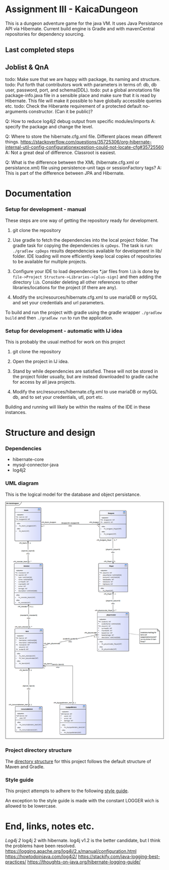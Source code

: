 
# Assignment III - KaicaDungeon
This is a dungeon adventure game for the java VM. It uses Java Persistance API via Hibernate. Current build engine is Gradle and with mavenCentral repositories for dependency sourcing.


## Last completed steps



## Joblist & QnA
todo: Make sure that we are happy with package, its naming and structure.
todo: Put forth that contributors work with parameters in terms of: db, db user, password, port, and schema(DDL).
todo: put a global annotations file package-info.java file in a sensible place and make sure that it is read by Hibernate.
    This file will make it possible to have globally accessible queries etc.
todo: Check the Hiberante requirement of a protected default no-arguments constructor. (Can it be public)?

Q: How to reduce log4j2 debug output from specific modules/imports
A:<Logger name="org.hibernate.orm.connections.pooling" level="info"/> specify the package and change the level. 

Q: Where to store the hibernate.cfg.xml file. Different places mean different things. https://stackoverflow.com/questions/35725306/org-hibernate-internal-util-config-configurationexception-could-not-locate-cfg#35725560
A: Not a great deal of difference. Classroot is easiest.

Q: What is the difference between the XML (hibernate.cfg.xml or persistance.xml) file using persistence-unit tags or sessionFactory tags?
A: This is part of the difference between JPA and Hibernate.


# Documentation

### Setup for development - manual
These steps are one way of getting the repository ready for development.

1) git clone the repository

2) Use gradle to fetch the dependencies into the local project folder. The gradle task for copying the dependencies is `cpDeps`. The task is run: `./gradlew cpDeps` results dependencies available for development in lib/ folder. IDE loading will more efficiently keep local copies of repositories to be available for multiple projects.

3) Configure your IDE to load dependencies *.jar files from `lib` is done by `file->Project Structure->Libraries->[plus-sign]` and then adding the directory `lib`. Consider deleting all other references to other libraries/locations for the project (if there are any).

4) Modify the src/resources/hibernate.cfg.xml to use mariaDB or mySQL and set your credentials and url parameters.

To build and run the project with gradle using the gradle wrapper `./gradlew build` and then `./gradlew run` to run the application.


### Setup for development - automatic with IJ idea
This is probably the usual method for work on this project

1) git clone the repository

2) Open the project in IJ idea.

3) Stand by while dependencies are satisfied. These will not be stored in the project folder usually, but are instead downloaded to gradle cache for access by all java projects.

4) Modify the src/resources/hibernate.cfg.xml to use mariaDB or mySQL db, and to set your credentials, utl, port etc.

Building and running will likely be within the realms of the IDE in these instances.



# Structure and design

### Dependencies
* hibernate-core
* mysql-connector-java
* log4j2


### UML diagram
This is the logical model for the database and object persistance.

![ . . . ](uml01.png)


### Project directory structure
The [directory structure](https://maven.apache.org/guides/introduction/introduction-to-the-standard-directory-layout.html) for tthis project follows the default structure of Maven and Gradle.


### Style guide
This project attempts to adhere to the following [style guide](https://github.com/weleoka/myJavaStyleGuide).

An exception to the style guide is made with the constant LOGGER wich is allowed to be lowercase.



# End, links, notes etc.

*Log4j 2*
log4j 2 with hibernate. log4j v1.2 is the better candidate, but I think the problems have been resolved.
https://logging.apache.org/log4j/2.x/manual/configuration.html
https://howtodoinjava.com/log4j2/
https://stackify.com/java-logging-best-practices/
https://thoughts-on-java.org/hibernate-logging-guide/

